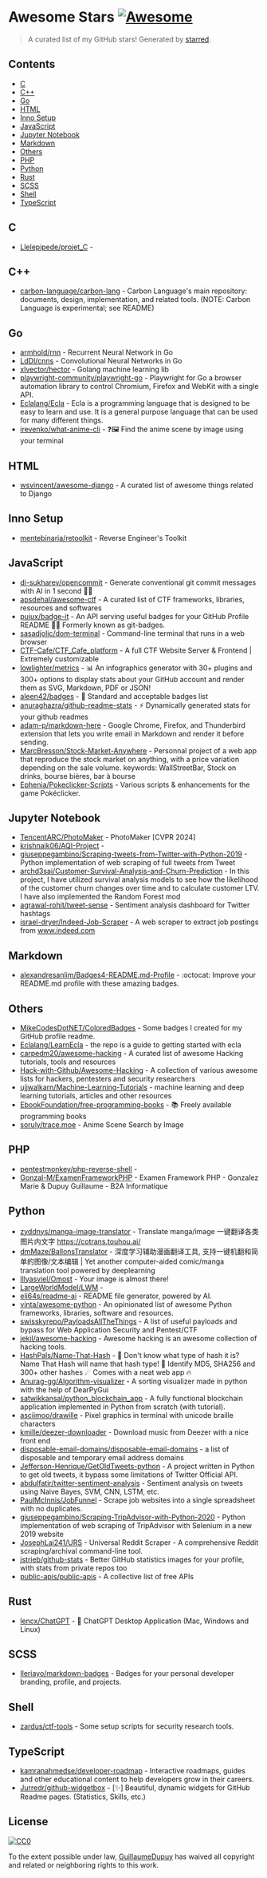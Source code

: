 <!--lint disable awesome-contributing awesome-license awesome-list-item match-punctuation no-repeat-punctuation no-undefined-references awesome-spell-check-->
# Awesome Stars [![Awesome](https://awesome.re/badge.svg)](https://github.com/sindresorhus/awesome)

> A curated list of my GitHub stars! Generated by [starred](https://github.com/maguowei/starred).

## Contents

- [C](#c)
- [C++](#c++)
- [Go](#go)
- [HTML](#html)
- [Inno Setup](#inno-setup)
- [JavaScript](#javascript)
- [Jupyter Notebook](#jupyter-notebook)
- [Markdown](#markdown)
- [Others](#others)
- [PHP](#php)
- [Python](#python)
- [Rust](#rust)
- [SCSS](#scss)
- [Shell](#shell)
- [TypeScript](#typescript)

## C 

- [Llelepipede/projet_C](https://github.com/Llelepipede/projet_C) - 

## C++ 

- [carbon-language/carbon-lang](https://github.com/carbon-language/carbon-lang) - Carbon Language's main repository: documents, design, implementation, and related tools. (NOTE: Carbon Language is experimental; see README)

## Go 

- [armhold/rnn](https://github.com/armhold/rnn) - Recurrent Neural Network in Go
- [LdDl/cnns](https://github.com/LdDl/cnns) - Convolutional Neural Networks in Go
- [xlvector/hector](https://github.com/xlvector/hector) - Golang machine learning lib
- [playwright-community/playwright-go](https://github.com/playwright-community/playwright-go) - Playwright for Go a browser automation library to control Chromium, Firefox and WebKit with a single API.
- [Eclalang/Ecla](https://github.com/Eclalang/Ecla) - Ecla is a programming language that is designed to be easy to learn and use. It is a general purpose language that can be used for many different things.
- [irevenko/what-anime-cli](https://github.com/irevenko/what-anime-cli) - ❓🖼 Find the anime scene by image using your terminal

## HTML 

- [wsvincent/awesome-django](https://github.com/wsvincent/awesome-django) - A curated list of awesome things related to Django

## Inno Setup 

- [mentebinaria/retoolkit](https://github.com/mentebinaria/retoolkit) - Reverse Engineer's Toolkit

## JavaScript 

- [di-sukharev/opencommit](https://github.com/di-sukharev/opencommit) - Generate conventional git commit messages with AI in 1 second 🤯🔫
- [apsdehal/awesome-ctf](https://github.com/apsdehal/awesome-ctf) - A curated list of CTF frameworks, libraries, resources and softwares
- [pujux/badge-it](https://github.com/pujux/badge-it) - An API serving useful badges for your GitHub Profile README 🚀🎉 Formerly known as git-badges.
- [sasadjolic/dom-terminal](https://github.com/sasadjolic/dom-terminal) - Command-line terminal that runs in a web browser
- [CTF-Cafe/CTF_Cafe_platform](https://github.com/CTF-Cafe/CTF_Cafe_platform) - A full CTF Website Server & Frontend | Extremely customizable
- [lowlighter/metrics](https://github.com/lowlighter/metrics) - 📊 An infographics generator with 30+ plugins and 300+ options to display stats about your GitHub account and render them as SVG, Markdown, PDF or JSON!
- [aleen42/badges](https://github.com/aleen42/badges) - :flower_playing_cards: Standard and acceptable badges list
- [anuraghazra/github-readme-stats](https://github.com/anuraghazra/github-readme-stats) - :zap: Dynamically generated stats for your github readmes
- [adam-p/markdown-here](https://github.com/adam-p/markdown-here) - Google Chrome, Firefox, and Thunderbird extension that lets you write email in Markdown and render it before sending.
- [MarcBresson/Stock-Market-Anywhere](https://github.com/MarcBresson/Stock-Market-Anywhere) - Personnal project of a web app that reproduce the stock market on anything, with a price variation depending on the sale volume. keywords: WallStreetBar, Stock on drinks, bourse bières, bar à bourse
- [Ephenia/Pokeclicker-Scripts](https://github.com/Ephenia/Pokeclicker-Scripts) - Various scripts & enhancements for the game Pokéclicker.

## Jupyter Notebook 

- [TencentARC/PhotoMaker](https://github.com/TencentARC/PhotoMaker) - PhotoMaker [CVPR 2024]
- [krishnaik06/AQI-Project](https://github.com/krishnaik06/AQI-Project) - 
- [giuseppegambino/Scraping-tweets-from-Twitter-with-Python-2019](https://github.com/giuseppegambino/Scraping-tweets-from-Twitter-with-Python-2019) - Python implementation of web scraping of full tweets from Tweet
- [archd3sai/Customer-Survival-Analysis-and-Churn-Prediction](https://github.com/archd3sai/Customer-Survival-Analysis-and-Churn-Prediction) - In this project, I have utilized survival analysis models to see how the likelihood of the customer churn changes over time and to calculate customer LTV. I have also implemented the Random Forest mod
- [agrawal-rohit/tweet-sense](https://github.com/agrawal-rohit/tweet-sense) - Sentiment analysis dashboard for Twitter hashtags
- [israel-dryer/Indeed-Job-Scraper](https://github.com/israel-dryer/Indeed-Job-Scraper) - A web scraper to extract job postings from www.indeed.com

## Markdown 

- [alexandresanlim/Badges4-README.md-Profile](https://github.com/alexandresanlim/Badges4-README.md-Profile) - :octocat: Improve your README.md profile with these amazing badges.

## Others 

- [MikeCodesDotNET/ColoredBadges](https://github.com/MikeCodesDotNET/ColoredBadges) - Some badges I created for my GitHub profile readme.
- [Eclalang/LearnEcla](https://github.com/Eclalang/LearnEcla) - the repo is a guide to getting started with ecla
- [carpedm20/awesome-hacking](https://github.com/carpedm20/awesome-hacking) - A curated list of awesome Hacking tutorials, tools and resources
- [Hack-with-Github/Awesome-Hacking](https://github.com/Hack-with-Github/Awesome-Hacking) - A collection of various awesome lists for hackers, pentesters and security researchers
- [ujjwalkarn/Machine-Learning-Tutorials](https://github.com/ujjwalkarn/Machine-Learning-Tutorials) - machine learning and deep learning tutorials, articles and other resources
- [EbookFoundation/free-programming-books](https://github.com/EbookFoundation/free-programming-books) - :books: Freely available programming books
- [soruly/trace.moe](https://github.com/soruly/trace.moe) - Anime Scene Search by Image

## PHP 

- [pentestmonkey/php-reverse-shell](https://github.com/pentestmonkey/php-reverse-shell) - 
- [Gonzal-M/ExamenFrameworkPHP](https://github.com/Gonzal-M/ExamenFrameworkPHP) - Examen Framework PHP - Gonzalez Marie & Dupuy Guillaume - B2A Informatique

## Python 

- [zyddnys/manga-image-translator](https://github.com/zyddnys/manga-image-translator) - Translate manga/image 一键翻译各类图片内文字 https://cotrans.touhou.ai/
- [dmMaze/BallonsTranslator](https://github.com/dmMaze/BallonsTranslator) - 深度学习辅助漫画翻译工具, 支持一键机翻和简单的图像/文本编辑 | Yet another computer-aided comic/manga translation tool powered by deeplearning
- [lllyasviel/Omost](https://github.com/lllyasviel/Omost) - Your image is almost there!
- [LargeWorldModel/LWM](https://github.com/LargeWorldModel/LWM) - 
- [eli64s/readme-ai](https://github.com/eli64s/readme-ai) - README file generator, powered by AI.
- [vinta/awesome-python](https://github.com/vinta/awesome-python) - An opinionated list of awesome Python frameworks, libraries, software and resources.
- [swisskyrepo/PayloadsAllTheThings](https://github.com/swisskyrepo/PayloadsAllTheThings) - A list of useful payloads and bypass for Web Application Security and Pentest/CTF
- [jekil/awesome-hacking](https://github.com/jekil/awesome-hacking) - Awesome hacking is an awesome collection of hacking tools.
- [HashPals/Name-That-Hash](https://github.com/HashPals/Name-That-Hash) - 🔗  Don't know what type of hash it is? Name That Hash will name that hash type! 🤖 Identify MD5, SHA256 and 300+ other hashes ☄ Comes with a neat web app 🔥
- [Anurag-gg/Algorithm-visualizer](https://github.com/Anurag-gg/Algorithm-visualizer) - A sorting visualizer made in python with the help of DearPyGui
- [satwikkansal/python_blockchain_app](https://github.com/satwikkansal/python_blockchain_app) - A fully functional blockchain application implemented in Python from scratch (with tutorial).
- [asciimoo/drawille](https://github.com/asciimoo/drawille) - Pixel graphics in terminal with unicode braille characters
- [kmille/deezer-downloader](https://github.com/kmille/deezer-downloader) - Download music from Deezer with a nice front end
- [disposable-email-domains/disposable-email-domains](https://github.com/disposable-email-domains/disposable-email-domains) - a list of disposable and temporary email address domains
- [Jefferson-Henrique/GetOldTweets-python](https://github.com/Jefferson-Henrique/GetOldTweets-python) - A project written in Python to get old tweets, it bypass some limitations of Twitter Official API.
- [abdulfatir/twitter-sentiment-analysis](https://github.com/abdulfatir/twitter-sentiment-analysis) - Sentiment analysis on tweets using Naive Bayes, SVM, CNN, LSTM, etc.
- [PaulMcInnis/JobFunnel](https://github.com/PaulMcInnis/JobFunnel) - Scrape job websites into a single spreadsheet with no duplicates.
- [giuseppegambino/Scraping-TripAdvisor-with-Python-2020](https://github.com/giuseppegambino/Scraping-TripAdvisor-with-Python-2020) - Python implementation of web scraping of TripAdvisor with Selenium in a new 2019 website
- [JosephLai241/URS](https://github.com/JosephLai241/URS) - Universal Reddit Scraper - A comprehensive Reddit scraping/archival command-line tool.
- [jstrieb/github-stats](https://github.com/jstrieb/github-stats) - Better GitHub statistics images for your profile, with stats from private repos too
- [public-apis/public-apis](https://github.com/public-apis/public-apis) - A collective list of free APIs

## Rust 

- [lencx/ChatGPT](https://github.com/lencx/ChatGPT) - 🔮 ChatGPT Desktop Application (Mac, Windows and Linux)

## SCSS 

- [Ileriayo/markdown-badges](https://github.com/Ileriayo/markdown-badges) - Badges for your personal developer branding, profile, and projects.

## Shell 

- [zardus/ctf-tools](https://github.com/zardus/ctf-tools) - Some setup scripts for security research tools.

## TypeScript 

- [kamranahmedse/developer-roadmap](https://github.com/kamranahmedse/developer-roadmap) - Interactive roadmaps, guides and other educational content to help developers grow in their careers.
- [Jurredr/github-widgetbox](https://github.com/Jurredr/github-widgetbox) - [✨] Beautiful, dynamic widgets for GitHub Readme pages. (Statistics, Skills, etc.)


## License

[![CC0](http://mirrors.creativecommons.org/presskit/buttons/88x31/svg/cc-zero.svg)](https://creativecommons.org/publicdomain/zero/1.0/)

To the extent possible under law, [GuillaumeDupuy](https://github.com/GuillaumeDupuy) has waived all copyright and related or neighboring rights to this work.

